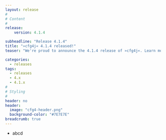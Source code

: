 ```yaml
---
layout: release
#
# Content
#
release:
    version: 4.1.4

subheadline: "Release 4.1.4"
title: "»cfg4j« 4.1.4 released!"
teaser: "We're proud to announce the 4.1.4 release of »cfg4j«. Learn more about new features in this article."

categories:
  - releases
tags:
  - releases
  - 4.x
  - 4.1.x
#
# Styling
#
header: no
header:
  image: "cfg4-header.png"
  background-color: "#7E7E7E"
breadcrumb: true
---
```


* abcd